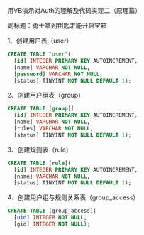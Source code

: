 用VB演示对Auth的理解及代码实现二（原理篇）

副标题：勇士拿到钥匙才能开启宝箱





1、创建用户表（user）

```sql
CREATE TABLE "user"(
  [id] INTEGER PRIMARY KEY AUTOINCREMENT, 
  [name] VARCHAR NOT NULL, 
  [password] VARCHAR NOT NULL, 
  [status] TINYINT NOT NULL DEFAULT 1);
```



2、创建用户组表（group）

```sql
CREATE TABLE [group](
  [id] INTEGER PRIMARY KEY AUTOINCREMENT, 
  [name] VARCHAR NOT NULL, 
  [rules] VARCHAR NOT NULL, 
  [status] TINYINT NOT NULL DEFAULT 1);
```



3、创建规则表（rule）

```sql
CREATE TABLE [rule](
  [id] INTEGER PRIMARY KEY AUTOINCREMENT, 
  [name] VARCHAR NOT NULL, 
  [status] TINYINT NOT NULL DEFAULT 1);
```



4、创建用户组与规则关系表（group_access）

```sql
CREATE TABLE [group_access](
  [uid] INTEGER NOT NULL, 
  [gid] INTEGER NOT NULL);
```



